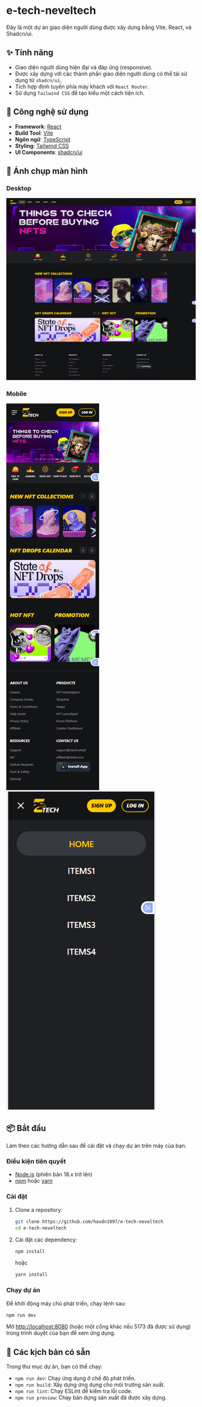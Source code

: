# e-tech-neveltech

Đây là một dự án giao diện người dùng được xây dựng bằng Vite, React, và Shadcn/ui.

## ✨ Tính năng

*   Giao diện người dùng hiện đại và đáp ứng (responsive).
*   Được xây dựng với các thành phần giao diện người dùng có thể tái sử dụng từ `shadcn/ui`.
*   Tích hợp định tuyến phía máy khách với `React Router`.
*   Sử dụng `Tailwind CSS` để tạo kiểu một cách tiện ích.

## 🚀 Công nghệ sử dụng

*   **Framework**: [React](https://reactjs.org/)
*   **Build Tool**: [Vite](https://vitejs.dev/)
*   **Ngôn ngữ**: [TypeScript](https://www.typescriptlang.org/)
*   **Styling**: [Tailwind CSS](https://tailwindcss.com/)
*   **UI Components**: [shadcn/ui](https://ui.shadcn.com/)

## 📸 Ảnh chụp màn hình

### Desktop

![Ảnh chụp màn hình dự án](./public/screenshot/desktop-screen.png)

### Mobile

![Ảnh chụp màn hình mobile](./public/screenshot/mobile-screen.png)
![Ảnh chụp màn hình menu mobile](./public/screenshot/menu-mobile-screen.png)

## 📦 Bắt đầu

Làm theo các hướng dẫn sau để cài đặt và chạy dự án trên máy của bạn.

### Điều kiện tiên quyết

*   [Node.js](https://nodejs.org/en/) (phiên bản 18.x trở lên)
*   [npm](https://www.npmjs.com/) hoặc [yarn](https://yarnpkg.com/)

### Cài đặt

1.  Clone a repository:
    ```bash
    git clone https://github.com/haudn1997/e-tech-neveltech
    cd e-tech-neveltech
    ```

2.  Cài đặt các dependency:
    ```bash
    npm install
    ```
    hoặc
    ```bash
    yarn install
    ```

### Chạy dự án

Để khởi động máy chủ phát triển, chạy lệnh sau:

```bash
npm run dev
```

Mở [http://localhost:8080](http://localhost:8080) (hoặc một cổng khác nếu 5173 đã được sử dụng) trong trình duyệt của bạn để xem ứng dụng.

## 📜 Các kịch bản có sẵn

Trong thư mục dự án, bạn có thể chạy:

*   `npm run dev`: Chạy ứng dụng ở chế độ phát triển.
*   `npm run build`: Xây dựng ứng dụng cho môi trường sản xuất.
*   `npm run lint`: Chạy ESLint để kiểm tra lỗi code.
*   `npm run preview`: Chạy bản dựng sản xuất đã được xây dựng.